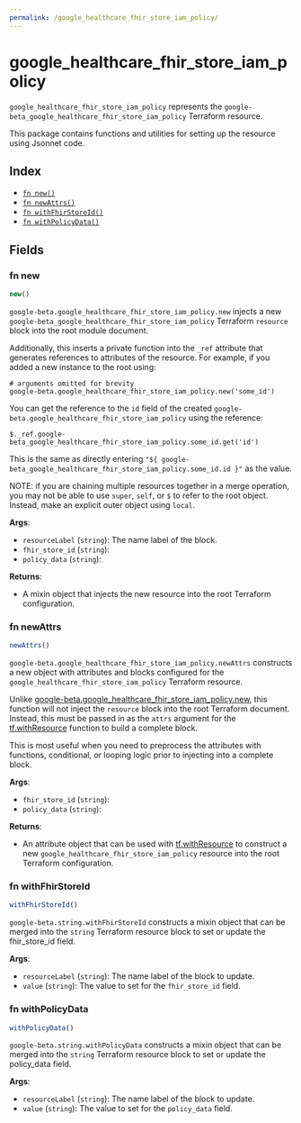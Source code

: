 ```yaml
---
permalink: /google_healthcare_fhir_store_iam_policy/
---
```


# google_healthcare_fhir_store_iam_policy

`google_healthcare_fhir_store_iam_policy` represents the `google-beta_google_healthcare_fhir_store_iam_policy` Terraform resource.



This package contains functions and utilities for setting up the resource using Jsonnet code.


## Index

* [`fn new()`](#fn-new)
* [`fn newAttrs()`](#fn-newattrs)
* [`fn withFhirStoreId()`](#fn-withfhirstoreid)
* [`fn withPolicyData()`](#fn-withpolicydata)

## Fields

### fn new

```ts
new()
```


`google-beta.google_healthcare_fhir_store_iam_policy.new` injects a new `google-beta_google_healthcare_fhir_store_iam_policy` Terraform `resource`
block into the root module document.

Additionally, this inserts a private function into the `_ref` attribute that generates references to attributes of the
resource. For example, if you added a new instance to the root using:

    # arguments omitted for brevity
    google-beta.google_healthcare_fhir_store_iam_policy.new('some_id')

You can get the reference to the `id` field of the created `google-beta.google_healthcare_fhir_store_iam_policy` using the reference:

    $._ref.google-beta_google_healthcare_fhir_store_iam_policy.some_id.get('id')

This is the same as directly entering `"${ google-beta_google_healthcare_fhir_store_iam_policy.some_id.id }"` as the value.

NOTE: if you are chaining multiple resources together in a merge operation, you may not be able to use `super`, `self`,
or `$` to refer to the root object. Instead, make an explicit outer object using `local`.

**Args**:
  - `resourceLabel` (`string`): The name label of the block.
  - `fhir_store_id` (`string`): 
  - `policy_data` (`string`): 

**Returns**:
- A mixin object that injects the new resource into the root Terraform configuration.


### fn newAttrs

```ts
newAttrs()
```


`google-beta.google_healthcare_fhir_store_iam_policy.newAttrs` constructs a new object with attributes and blocks configured for the `google_healthcare_fhir_store_iam_policy`
Terraform resource.

Unlike [google-beta.google_healthcare_fhir_store_iam_policy.new](#fn-googlehealthcarefhirstoreiampolicynew), this function will not inject the `resource`
block into the root Terraform document. Instead, this must be passed in as the `attrs` argument for the
[tf.withResource](https://github.com/tf-libsonnet/core/tree/main/docs#fn-withresource) function to build a complete block.

This is most useful when you need to preprocess the attributes with functions, conditional, or looping logic prior to
injecting into a complete block.

**Args**:
  - `fhir_store_id` (`string`): 
  - `policy_data` (`string`): 

**Returns**:
  - An attribute object that can be used with [tf.withResource](https://github.com/tf-libsonnet/core/tree/main/docs#fn-withresource) to construct a new `google_healthcare_fhir_store_iam_policy` resource into the root Terraform configuration.


### fn withFhirStoreId

```ts
withFhirStoreId()
```

`google-beta.string.withFhirStoreId` constructs a mixin object that can be merged into the `string`
Terraform resource block to set or update the fhir_store_id field.



**Args**:
  - `resourceLabel` (`string`): The name label of the block to update.
  - `value` (`string`): The value to set for the `fhir_store_id` field.


### fn withPolicyData

```ts
withPolicyData()
```

`google-beta.string.withPolicyData` constructs a mixin object that can be merged into the `string`
Terraform resource block to set or update the policy_data field.



**Args**:
  - `resourceLabel` (`string`): The name label of the block to update.
  - `value` (`string`): The value to set for the `policy_data` field.
